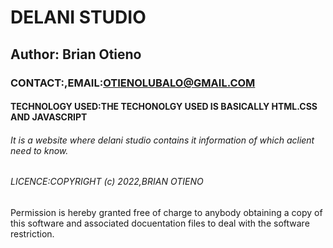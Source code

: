 # DELANI STUDIO

## Author: Brian Otieno

### CONTACT:,EMAIL:OTIENOLUBALO@GMAIL.COM
#### TECHNOLOGY USED:THE TECHONOLGY USED IS BASICALLY HTML.CSS AND JAVASCRIPT
###### It is a website where delani studio contains it information of which aclient need to know.

###### LICENCE:COPYRIGHT (c) 2022,BRIAN OTIENO
Permission is hereby granted free of charge to anybody obtaining a copy of this software and associated docuentation files to deal with the software restriction. 
